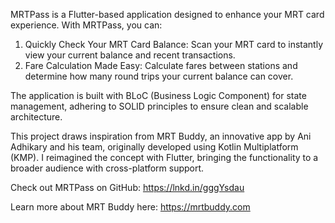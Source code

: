 MRTPass is a Flutter-based application designed to enhance your MRT card experience. With MRTPass, you can:

1. Quickly Check Your MRT Card Balance: Scan your MRT card to instantly view your current balance and recent transactions.
2. Fare Calculation Made Easy: Calculate fares between stations and determine how many round trips your current balance can cover.

The application is built with BLoC (Business Logic Component) for state management, adhering to SOLID principles to ensure clean and scalable architecture.

This project draws inspiration from MRT Buddy, an innovative app by Ani Adhikary and his team, originally developed using Kotlin Multiplatform (KMP). I reimagined the concept with Flutter, bringing the functionality to a broader audience with cross-platform support.

Check out MRTPass on GitHub: https://lnkd.in/gggYsdau

Learn more about MRT Buddy here: https://mrtbuddy.com